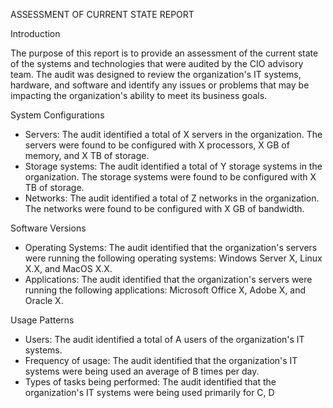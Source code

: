 ASSESSMENT OF CURRENT STATE REPORT

Introduction

The purpose of this report is to provide an assessment of the current state of the systems and technologies that were audited by the CIO advisory team. The audit was designed to review the organization's IT systems, hardware, and software and identify any issues or problems that may be impacting the organization's ability to meet its business goals.

System Configurations
- Servers: The audit identified a total of X servers in the organization. The servers were found to be configured with X processors, X GB of memory, and X TB of storage.
- Storage systems: The audit identified a total of Y storage systems in the organization. The storage systems were found to be configured with X TB of storage.
- Networks: The audit identified a total of Z networks in the organization. The networks were found to be configured with X GB of bandwidth.

Software Versions
- Operating Systems: The audit identified that the organization's servers were running the following operating systems: Windows Server X, Linux X.X, and MacOS X.X.
- Applications: The audit identified that the organization's servers were running the following applications: Microsoft Office X, Adobe X, and Oracle X.

Usage Patterns
- Users: The audit identified a total of A users of the organization's IT systems.
- Frequency of usage: The audit identified that the organization's IT systems were being used an average of B times per day.
- Types of tasks being performed: The audit identified that the organization's IT systems were being used primarily for C, D